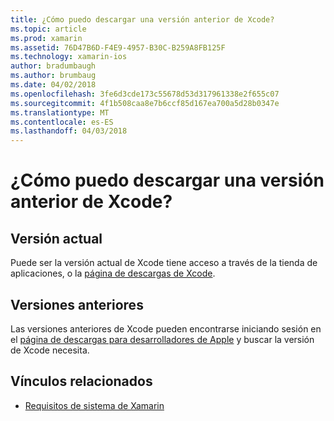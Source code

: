 ```yaml
---
title: ¿Cómo puedo descargar una versión anterior de Xcode?
ms.topic: article
ms.prod: xamarin
ms.assetid: 76D47B6D-F4E9-4957-B30C-B259A8FB125F
ms.technology: xamarin-ios
author: bradumbaugh
ms.author: brumbaug
ms.date: 04/02/2018
ms.openlocfilehash: 3fe6d3cde173c55678d53d317961338e2f655c07
ms.sourcegitcommit: 4f1b508caa8e7b6ccf85d167ea700a5d28b0347e
ms.translationtype: MT
ms.contentlocale: es-ES
ms.lasthandoff: 04/03/2018
---
```

# <a name="how-can-i-download-a-previous-version-of-xcode"></a>¿Cómo puedo descargar una versión anterior de Xcode?

## <a name="current-version"></a>Versión actual

Puede ser la versión actual de Xcode tiene acceso a través de la tienda de aplicaciones, o la [página de descargas de Xcode](https://developer.apple.com/xcode/downloads/).

## <a name="older-versions"></a>Versiones anteriores

Las versiones anteriores de Xcode pueden encontrarse iniciando sesión en el [página de descargas para desarrolladores de Apple](https://developer.apple.com/downloads/) y buscar la versión de Xcode necesita.

## <a name="related-links"></a>Vínculos relacionados
- [Requisitos de sistema de Xamarin](~/cross-platform/get-started/requirements.md)
